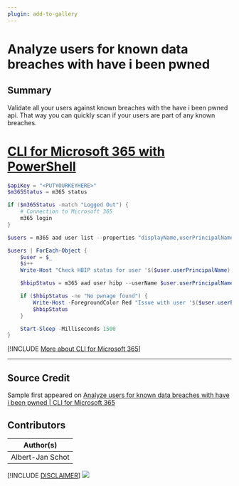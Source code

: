 ```yaml
---
plugin: add-to-gallery
---
```


# Analyze users for known data breaches with have i been pwned

## Summary

Validate all your users against known breaches with the have i been pwned api. That way you can quickly scan if your users are part of any known breaches.

# [CLI for Microsoft 365 with PowerShell](#tab/cli-m365-ps)

```powershell
$apiKey = "<PUTYOURKEYHERE>"
$m365Status = m365 status

if ($m365Status -match "Logged Out") {
    # Connection to Microsoft 365
    m365 login
}

$users = m365 aad user list --properties "displayName,userPrincipalName" | ConvertFrom-Json

$users | ForEach-Object {
    $user = $_
    $i++
    Write-Host "Check HBIP status for user '$($user.userPrincipalName)' - ($i/$($users.length))"

    $hbipStatus = m365 aad user hibp --userName $user.userPrincipalName --apiKey $apiKey --verbose | ConvertFrom-Json

    if ($hbipStatus -ne "No pwnage found") {
        Write-Host -ForegroundColor Red "Issue with user '$($user.userPrincipalName)'"
        $hbipStatus
    }

    Start-Sleep -Milliseconds 1500
}
```

[!INCLUDE [More about CLI for Microsoft 365](../../docfx/includes/MORE-CLIM365.md)]
***

## Source Credit

Sample first appeared on [Analyze users for known data breaches with have i been pwned | CLI for Microsoft 365](https://pnp.github.io/cli-microsoft365/sample-scripts/aad/analyze-users-haveibeenpwnd/)

## Contributors

| Author(s) |
|-----------|
| Albert-Jan Schot |


[!INCLUDE [DISCLAIMER](../../docfx/includes/DISCLAIMER.md)]
<img src="https://m365-visitor-stats.azurewebsites.net/script-samples/scripts/aad-analyze-users-hibp" aria-hidden="true" />

